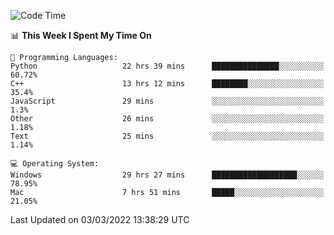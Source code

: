 
<!--START_SECTION:waka-->
![Code Time](http://img.shields.io/badge/Code%20Time-1%2C493%20hrs%2053%20mins-blue)

📊 **This Week I Spent My Time On** 

```text
💬 Programming Languages: 
Python                   22 hrs 39 mins      ███████████████░░░░░░░░░░   60.72% 
C++                      13 hrs 12 mins      ████████░░░░░░░░░░░░░░░░░   35.4% 
JavaScript               29 mins             ░░░░░░░░░░░░░░░░░░░░░░░░░   1.3% 
Other                    26 mins             ░░░░░░░░░░░░░░░░░░░░░░░░░   1.18% 
Text                     25 mins             ░░░░░░░░░░░░░░░░░░░░░░░░░   1.14%

💻 Operating System: 
Windows                  29 hrs 27 mins      ███████████████████░░░░░░   78.95% 
Mac                      7 hrs 51 mins       █████░░░░░░░░░░░░░░░░░░░░   21.05%

```


 Last Updated on 03/03/2022 13:38:29 UTC
<!--END_SECTION:waka-->

